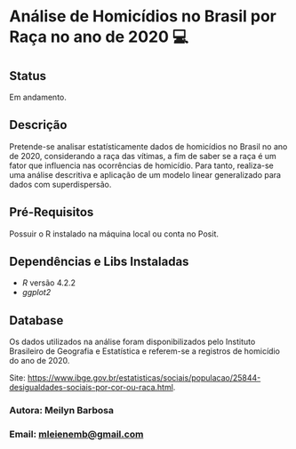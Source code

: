  # Análise de Homicídios no Brasil por Raça no ano de 2020 💻

## Status
Em andamento.

## Descrição
Pretende-se analisar estatísticamente dados de homicídios no Brasil no ano de 2020, considerando a raça das vítimas, a fim de saber se a raça é um fator que influencia nas ocorrências de homicídio. Para tanto, realiza-se uma análise descritiva e aplicação de um modelo linear generalizado para dados com superdispersão.

## Pré-Requisitos
Possuir o R instalado na máquina local ou conta no Posit.

## Dependências e Libs Instaladas
* $R$ versão $4.2.2$ 
* *ggplot2*

## Database
Os dados utilizados na análise foram disponibilizados pelo Instituto Brasileiro de Geografia e Estatística e referem-se a registros de homicídio do ano de 2020.

Site: https://www.ibge.gov.br/estatisticas/sociais/populacao/25844-desigualdades-sociais-por-cor-ou-raca.html.

### Autora: Meilyn Barbosa 
### Email: mleienemb@gmail.com

